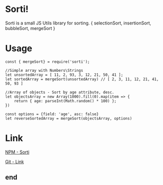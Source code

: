 # Sorti!

Sorti is a small JS Utils library for sorting.
{ selectionSort, insertionSort, bubbleSort, mergeSort }

# Usage
    const { mergeSort} = require('sorti');
    
    //Simple array with Numbers\Strings
    let unsortedArray = [ 11, 2, 93, 3, 12, 21, 50, 41 ];
    let sortedArray = mergeSort(unsortedArray) // [ 2, 3, 11, 12, 21, 41, 50, 93 ]
    
    //Array of objects - Sort by age attribute, desc.
    let objectsArray = new Array(1000).fill(0).map(item => {
        return { age: parseInt(Math.random() * 100) };
    })
    
    const options = {field: 'age', asc: false}
    let reverseSortedArray = mergeSort(objectsArray, options)
# Link

[NPM - Sorti](https://www.npmjs.com/package/sorti)

[Git - Link](https://github.com/nadavgld/sortJS)

## end